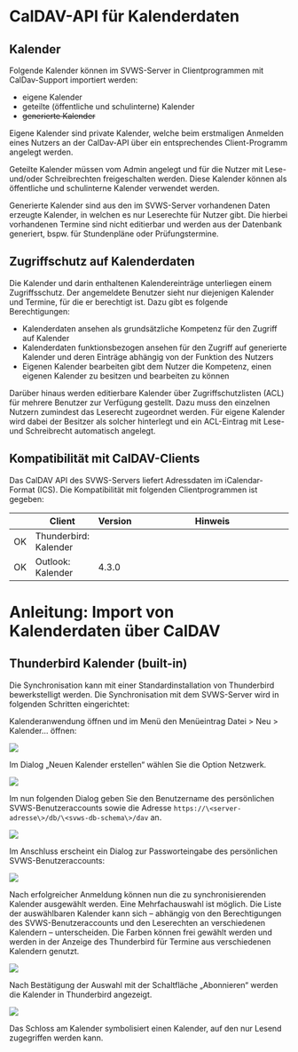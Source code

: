 
# CalDAV-API für Kalenderdaten


## Kalender
Folgende Kalender können im SVWS-Server in Clientprogrammen mit CalDav-Support importiert werden:
- eigene Kalender
- geteilte (öffentliche und schulinterne) Kalender
- ~~generierte Kalender~~

Eigene Kalender sind private Kalender, welche beim erstmaligen Anmelden eines Nutzers an der CalDav-API über ein entsprechendes Client-Programm angelegt werden. 

Geteilte Kalender müssen vom Admin angelegt und für die Nutzer mit Lese- und/oder Schreibrechten freigeschalten werden. Diese Kalender können als öffentliche und schulinterne Kalender verwendet werden.

Generierte Kalender sind aus den im SVWS-Server vorhandenen Daten erzeugte Kalender, in welchen es nur Leserechte für Nutzer gibt. Die hierbei vorhandenen Termine sind nicht editierbar und werden aus der Datenbank generiert, bspw. für Stundenpläne oder Prüfungstermine.

## Zugriffschutz auf Kalenderdaten

Die Kalender und darin enthaltenen Kalendereinträge unterliegen einem Zugriffsschutz. Der angemeldete Benutzer sieht nur diejenigen Kalender und Termine, für die er berechtigt ist. Dazu gibt es folgende Berechtigungen:
- Kalenderdaten ansehen als grundsätzliche Kompetenz für den Zugriff auf Kalender
- Kalenderdaten funktionsbezogen ansehen für den Zugriff auf generierte Kalender und deren Einträge abhängig von der Funktion des Nutzers
- Eigenen Kalender bearbeiten gibt dem Nutzer die Kompetenz, einen eigenen Kalender zu besitzen und bearbeiten zu können

Darüber hinaus werden editierbare Kalender über Zugriffschutzlisten (ACL) für mehrere Benutzer zur Verfügung gestellt. Dazu muss den einzelnen Nutzern zumindest das Leserecht zugeordnet werden. Für eigene Kalender wird dabei der Besitzer als solcher hinterlegt und ein ACL-Eintrag mit Lese- und Schreibrecht automatisch angelegt.


## Kompatibilität mit CalDAV-Clients

Das CalDAV API des SVWS-Servers liefert Adressdaten im iCalendar-Format
(ICS). Die Kompatibilität mit folgenden
Clientprogrammen ist gegeben:

<table>
<colgroup>
<col style="width: 5%" />
<col style="width: 16%" />
<col style="width: 10%" />
<col style="width: 68%" />
</colgroup>
<thead>
<tr class="header">
<th></th>
<th><strong>Client</strong></th>
<th><strong>Version</strong></th>
<th><strong>Hinweis</strong></th>
</tr>
</thead>
<tbody>
<tr class="odd">
<td>OK</td>
<td>Thunderbird: Kalender</td>
<td></td>
<td></td>
</tr>
<tr class="even">
<td>OK</td>
<td>Outlook: Kalender</td>
<td>4.3.0</td>
<td></td>
</tr>
</tbody>
</table>


# Anleitung: Import von Kalenderdaten über CalDAV
## Thunderbird Kalender (built-in)

Die Synchronisation kann mit einer Standardinstallation von Thunderbird
bewerkstelligt werden. Die Synchronisation mit dem SVWS-Server
wird in folgenden Schritten eingerichtet:

Kalenderanwendung öffnen und im Menü den Menüeintrag Datei \> Neu \>
Kalender… öffnen:

<img src="./media/media/caldav-import-1.png"/>

Im Dialog „Neuen Kalender erstellen“ wählen Sie die Option Netzwerk.

<img src="./media/media/caldav-import-2.png"/>

Im nun folgenden Dialog geben Sie den Benutzername des persönlichen SVWS-Benutzeraccounts sowie die Adresse ```https://\<server-adresse\>/db/\<svws-db-schema\>/dav``` an.

<img src="./media/media/caldav-import-3.png"/>

Im Anschluss erscheint ein Dialog zur Passworteingabe des persönlichen
SVWS-Benutzeraccounts:

<img src="./media/media/caldav-import-4.png"/>

Nach erfolgreicher Anmeldung können nun die zu synchronisierenden Kalender
ausgewählt werden. Eine Mehrfachauswahl ist möglich. Die Liste der
auswählbaren Kalender kann sich – abhängig von den Berechtigungen
des SVWS-Benutzeraccounts und den Leserechten an verschiedenen Kalendern – unterscheiden. Die Farben können frei gewählt werden und werden in der Anzeige des Thunderbird für Termine aus verschiedenen Kalendern genutzt.

<img src="./media/media/caldav-import-5.png"/>

Nach Bestätigung der Auswahl mit der Schaltfläche „Abonnieren“ werden die
Kalender in Thunderbird angezeigt.

<img src="./media/media/caldav-import-6.png"/>

Das Schloss am Kalender symbolisiert einen Kalender, auf den nur Lesend zugegriffen werden kann.
